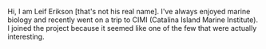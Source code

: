 Hi, I am Leif Erikson [that's not his real name]. I've always enjoyed marine biology and recently went on a trip to CIMI (Catalina Island Marine Institute). I joined the project because it seemed like one of the few that were actually interesting.
